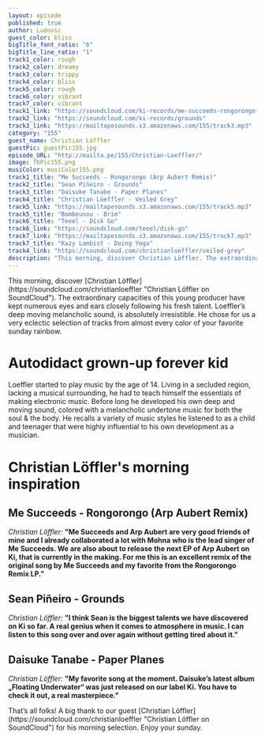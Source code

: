 ```yaml
---
layout: episode
published: true
author: Ludovic
guest_color: bliss
bigTitle_font_ratio: "6"
bigTitle_line_ratio: "1"
track1_color: rough
track2_color: dreamy
track3_color: trippy
track4_color: bliss
track5_color: rough
track6_color: vibrant
track7_color: vibrant
track1_link: "https://soundcloud.com/ki-records/me-succeeds-rongorongo-arp"
track2_link: "https://soundcloud.com/ki-records/grounds"
track3_link: "https://mailtapesounds.s3.amazonaws.com/155/track3.mp3"
category: "155"
guest_name: Christian Löffler
guestPic: guestPic155.jpg
episode_URL: "http://mailta.pe/155/Christian-Loeffler/"
image: fbPic155.png
musiColor: musiColor155.png
track1_title: "Me Succeeds - Rongorongo (Arp Aubert Remix)"
track2_title: "Sean Piñeiro - Grounds"
track3_title: "Daisuke Tanabe - Paper Planes"
track4_title: "Christian Löeffler - Veiled Grey"
track5_link: "https://mailtapesounds.s3.amazonaws.com/155/track5.mp3"
track5_title: "Bambounou - Brim"
track6_title: "Teeel - Disk Go"
track6_link: "https://soundcloud.com/teeel/disk-go"
track7_link: "https://mailtapesounds.s3.amazonaws.com/155/track7.mp3"
track7_title: "Kazy Lambist - Doing Yoga"
track4_link: "https://soundcloud.com/christianloeffler/veiled-grey"
description: "This morning, discover Christian Löffler. The extraordinary capacities of this young producer have kept numerous eyes and ears closely following his fresh talent. Loeffler’s deep moving melancholic sound, is absolutely irresistible. He chose for us a very eclectic selection of tracks from almost every color of your favorite sunday rainbow."
---
```


<p id="introduction">
This morning, discover [Christian Löffler](https://soundcloud.com/christianloeffler "Christian Löffler on SoundCloud"). The extraordinary capacities of this young producer have kept numerous eyes and ears closely following his fresh talent. Loeffler’s deep moving melancholic sound, is absolutely irresistible. He chose for us a very eclectic selection of tracks from almost every color of your favorite sunday rainbow.
</p>
 
# Autodidact grown-up forever kid

Loeffler started to play music by the age of 14. Living in a secluded region, lacking a musical surrounding, he had to teach himself the essentials of making electronic music. Before long he developed his own deep and moving sound, colored with a melancholic undertone music for both the soul & the body. He recalls a variety of music styles he listened to as a child and teenager that were highly influential to his own development as a musician.

# Christian Löffler's morning inspiration
 
## Me Succeeds - Rongorongo (Arp Aubert Remix)
_Christian Löffler:_ **"**Me Succeeds and Arp Aubert are very good friends of mine and I already collaborated a lot with Mohna who is the lead singer of Me Succeeds. We are also about to release the next EP of Arp Aubert on Ki, that is currently in the making. For me this is an excellent remix of the original song by Me Succeeds and my favorite from the Rongorongo Remix LP.**"**
 
## Sean Piñeiro - Grounds
_Christian Löffler:_ **"**I think Sean is the biggest talents we have discovered on Ki so far. A real genius when it comes to atmosphere in music. I can listen to this song over and over again without getting tired about it.**"**
 
## Daisuke Tanabe - Paper Planes
_Christian Löffler:_ **"**My favorite song at the moment. Daisuke’s latest album „Floating Underwater“ was just released on our label Ki. You have to check it out, a real masterpiece.**"**
 
<p id="outroduction">
That’s all folks! A big thank to our guest [Christian Löffler](https://soundcloud.com/christianloeffler "Christian Löffler on SoundCloud") for his morning selection. Enjoy your sunday.
</p>